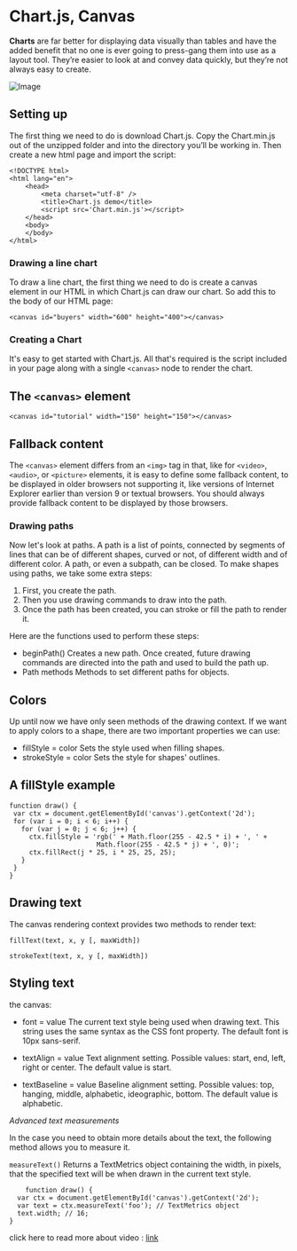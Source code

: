 # Chart.js, Canvas

**Charts** are far better for displaying data visually than tables and have the added benefit that no one is ever going to press-gang them into use as a layout tool. They’re easier to look at and convey data quickly, but they’re not always easy to create.

![Image](https://cdn.mos.cms.futurecdn.net/S5bicwPe8vbP9nt3iwAwwi.jpg)

## Setting up

The first thing we need to do is download Chart.js. Copy the Chart.min.js out of the unzipped folder and into the directory you’ll be working in. Then create a new html page and import the script:

```
<!DOCTYPE html>
<html lang="en">
    <head>
        <meta charset="utf-8" />
        <title>Chart.js demo</title>
        <script src='Chart.min.js'></script>
    </head>
    <body>
    </body>
</html>
```
### Drawing a line chart

To draw a line chart, the first thing we need to do is create a canvas element in our HTML in which Chart.js can draw our chart. So add this to the body of our HTML page:

 `<canvas id="buyers" width="600" height="400"></canvas>`

### Creating a Chart

It's easy to get started with Chart.js. All that's required is the script included in your page along with a single `<canvas>` node to render the chart.

## The `<canvas>` element

`<canvas id="tutorial" width="150" height="150"></canvas>`

## Fallback content

The `<canvas>` element differs from an `<img>` tag in that, like for `<video>`, `<audio>`, or `<picture>` elements, it is easy to define some fallback content, to be displayed in older browsers not supporting it, like versions of Internet Explorer earlier than version 9 or textual browsers. You should always provide fallback content to be displayed by those browsers.

### Drawing paths

Now let's look at paths. A path is a list of points, connected by segments of lines that can be of different shapes, curved or not, of different width and of different color. A path, or even a subpath, can be closed. To make shapes using paths, we take some extra steps:

1. First, you create the path.
2. Then you use drawing commands to draw into the path.
3. Once the path has been created, you can stroke or fill the path to render it.

Here are the functions used to perform these steps:

+ beginPath()
    Creates a new path. Once created, future drawing commands are directed into the path and used to build the path up.
+ Path methods
    Methods to set different paths for objects.


## Colors

Up until now we have only seen methods of the drawing context. If we want to apply colors to a shape, there are two important properties we can use:


- fillStyle = color
    Sets the style used when filling shapes.
- strokeStyle = color
    Sets the style for shapes' outlines. 

## A fillStyle example

 ```
 function draw() {
  var ctx = document.getElementById('canvas').getContext('2d');
  for (var i = 0; i < 6; i++) {
    for (var j = 0; j < 6; j++) {
      ctx.fillStyle = 'rgb(' + Math.floor(255 - 42.5 * i) + ', ' +
                       Math.floor(255 - 42.5 * j) + ', 0)';
      ctx.fillRect(j * 25, i * 25, 25, 25);
    }
  }
}
```

## Drawing text

The canvas rendering context provides two methods to render text:

`fillText(text, x, y [, maxWidth])`

`strokeText(text, x, y [, maxWidth])`

## Styling text

the canvas:

+ font = value
    The current text style being used when drawing text. This string uses the same syntax as the CSS font property. The default font is 10px sans-serif.

+ textAlign = value
    Text alignment setting. Possible values: start, end, left, right or center. The default value is start.

+ textBaseline = value
 Baseline alignment setting. Possible values: top, hanging, middle, alphabetic, ideographic, bottom. The default value is alphabetic.

*Advanced text measurements*

In the case you need to obtain more details about the text, the following method allows you to measure it.

`measureText()`
    Returns a TextMetrics object containing the width, in pixels, that the specified text will be when drawn in the current text style. 

```
    function draw() {
  var ctx = document.getElementById('canvas').getContext('2d');
  var text = ctx.measureText('foo'); // TextMetrics object
  text.width; // 16;
}
```

click here to read more about video :
   [link](https://www.w3schools.com/ai/ai_chartjs.asp)
